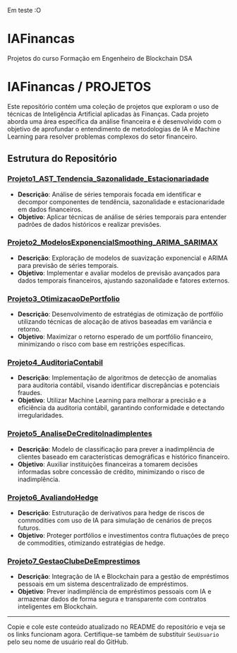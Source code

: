 Em teste :O

# IAFinancas
Projetos do curso Formação em Engenheiro de Blockchain DSA

# IAFinancas / PROJETOS

Este repositório contém uma coleção de projetos que exploram o uso de técnicas de Inteligência Artificial aplicadas às Finanças. Cada projeto aborda uma área específica da análise financeira e é desenvolvido com o objetivo de aprofundar o entendimento de metodologias de IA e Machine Learning para resolver problemas complexos do setor financeiro.

## Estrutura do Repositório

### [Projeto1_AST_Tendencia_Sazonalidade_Estacionariadade](https://github.com/MichelleBouhid/IAFinancas/tree/main/PROJETOS/Projeto1_AST_Tendencia_Sazonalidade_Estacionariadade.git)

- **Descrição**: Análise de séries temporais focada em identificar e decompor componentes de tendência, sazonalidade e estacionaridade em dados financeiros.
- **Objetivo**: Aplicar técnicas de análise de séries temporais para entender padrões de dados históricos e realizar previsões.

### [Projeto2_ModelosExponencialSmoothing_ARIMA_SARIMAX](https://github.com/SeuUsuario/IAFinancas/PROJETOS/Projeto2_ModelosExponencialSmoothing_ARIMA_SARIMAX.git)

- **Descrição**: Exploração de modelos de suavização exponencial e ARIMA para previsão de séries temporais.
- **Objetivo**: Implementar e avaliar modelos de previsão avançados para dados temporais financeiros, ajustando sazonalidade e fatores externos.

### [Projeto3_OtimizacaoDePortfolio](https://github.com/SeuUsuario/IAFinancas/PROJETOS/Projeto3_OtimizacaoDePortfolio.git)

- **Descrição**: Desenvolvimento de estratégias de otimização de portfólio utilizando técnicas de alocação de ativos baseadas em variância e retorno.
- **Objetivo**: Maximizar o retorno esperado de um portfólio financeiro, minimizando o risco com base em restrições específicas.

### [Projeto4_AuditoriaContabil](https://github.com/SeuUsuario/IAFinancas/PROJETOS/Projeto4_AuditoriaContabil.git)

- **Descrição**: Implementação de algoritmos de detecção de anomalias para auditoria contábil, visando identificar discrepâncias e potenciais fraudes.
- **Objetivo**: Utilizar Machine Learning para melhorar a precisão e a eficiência da auditoria contábil, garantindo conformidade e detectando irregularidades.

### [Projeto5_AnaliseDeCreditoInadimplentes](https://github.com/SeuUsuario/IAFinancas/PROJETOS/Projeto5_AnaliseDeCreditoInadimplentes.git)

- **Descrição**: Modelo de classificação para prever a inadimplência de clientes baseado em características demográficas e histórico financeiro.
- **Objetivo**: Auxiliar instituições financeiras a tomarem decisões informadas sobre concessão de crédito, minimizando o risco de inadimplência.

### [Projeto6_AvaliandoHedge](https://github.com/SeuUsuario/IAFinancas/PROJETOS/Projeto6_AvaliandoHedge.git)

- **Descrição**: Estruturação de derivativos para hedge de riscos de commodities com uso de IA para simulação de cenários de preços futuros.
- **Objetivo**: Proteger portfólios e investimentos contra flutuações de preço de commodities, otimizando estratégias de hedge.

### [Projeto7_GestaoClubeDeEmprestimos](https://github.com/SeuUsuario/IAFinancas/PROJETOS/Projeto7_GestaoClubeDeEmprestimos.git)

- **Descrição**: Integração de IA e Blockchain para a gestão de empréstimos pessoais em um sistema descentralizado de empréstimos.
- **Objetivo**: Prever inadimplência de empréstimos pessoais com IA e armazenar dados de forma segura e transparente com contratos inteligentes em Blockchain.

---

Copie e cole este conteúdo atualizado no README do repositório e veja se os links funcionam agora. Certifique-se também de substituir `SeuUsuario` pelo seu nome de usuário real do GitHub.
